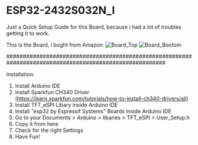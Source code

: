 # ESP32-2432S032N_I

Just a Quick Setup Guide for this Board, because i had a lot of troubles getting it to work.

This is the Board, i boght from Amazon:
![Board_Top](https://github.com/user-attachments/assets/6bc2be53-5ca5-45af-b3fb-841b3748b4ab)
![Board_Bootom](https://github.com/user-attachments/assets/808f89d6-4660-4d73-a862-d76bbe8e5439)

########################################################################################################

Installation:
1. Install Arduino IDE
2. Install Sparkfun CH340 Driver (https://learn.sparkfun.com/tutorials/how-to-install-ch340-drivers/all)
3. Install TFT_eSPI Libary inside Arduino IDE
4. Install "esp32 by Espressif Systems" Boards inside Arduino IDE
5. Go to your Documents > Arduino > libaries > TFT_eSPI > User_Setup.h
6. Copy it from here
7. Check for the right Settings
8. Have Fun!
